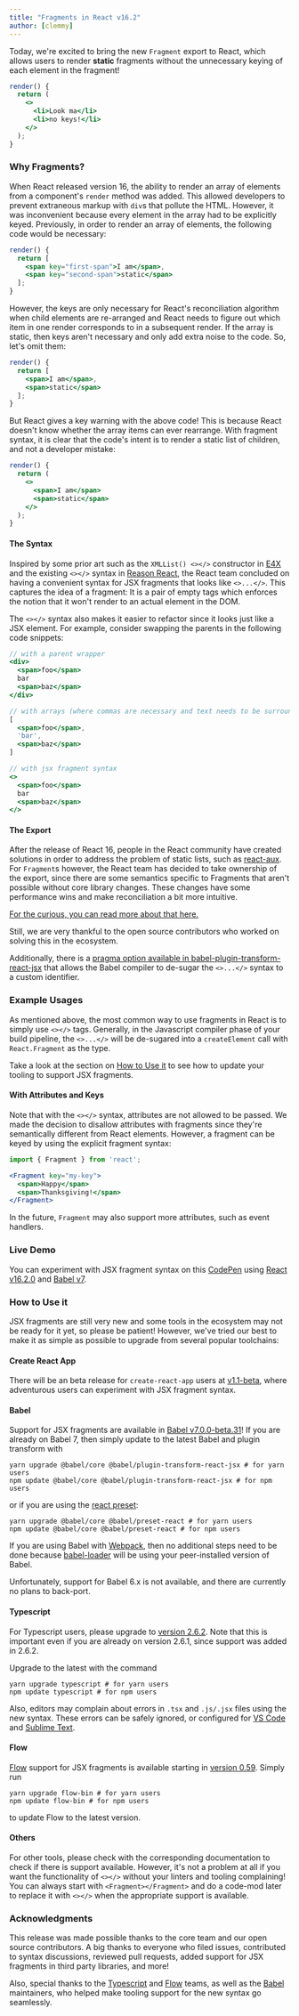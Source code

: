 ```yaml
---
title: "Fragments in React v16.2"
author: [clemmy]
---
```


Today, we're excited to bring the new `Fragment` export to React, which allows users to render **static** fragments without the unnecessary keying of each element in the fragment!

```jsx
render() {
  return (
    <>
      <li>Look ma</li>
      <li>no keys!</li>
    </>
  );
}
```

### Why Fragments?

When React released version 16, the ability to render an array of elements from a component's `render` method was added. This allowed developers to prevent extraneous markup with `div`s that pollute the HTML. However, it was inconvenient because every element in the array had to be explicitly keyed. Previously, in order to render an array of elements, the following code would be necessary:

```jsx
render() {
  return [
    <span key="first-span">I am</span>,
    <span key="second-span">static</span>
  ];
}
```

However, the keys are only necessary for React's reconciliation algorithm when child elements are re-arranged and React needs to figure out which item in one render corresponds to in a subsequent render. If the array is static, then keys aren't necessary and only add extra noise to the code. So, let's omit them:

```jsx
render() {
  return [
    <span>I am</span>,
    <span>static</span>
  ];
}
```

But React gives a key warning with the above code! This is because React doesn't know whether the array items can ever rearrange. With fragment syntax, it is clear that the code's intent is to render a static list of children, and not a developer mistake:

```jsx
render() {
  return (
    <>
      <span>I am</span>
      <span>static</span>
    </>
  );
}
```

#### The Syntax

Inspired by some prior art such as the `XMLList() <></>` constructor in [E4X](https://developer.mozilla.org/en-US/docs/Archive/Web/E4X/E4X_for_templating) and the existing `<></>` syntax in [Reason React](https://reasonml.github.io/reason-react/), the React team concluded on having a convenient syntax for JSX fragments that looks like `<>...</>`. This captures the idea of a fragment: It is a pair of empty tags which enforces the notion that it won't render to an actual element in the DOM.

The `<></>` syntax also makes it easier to refactor since it looks just like a JSX element. For example, consider swapping the parents in the following code snippets:

```jsx
// with a parent wrapper
<div>
  <span>foo</span>
  bar
  <span>baz</span>
</div>

// with arrays (where commas are necessary and text needs to be surrounded by quotes)
[
  <span>foo</span>,
  'bar',
  <span>baz</span>
]

// with jsx fragment syntax
<>
  <span>foo</span>
  bar
  <span>baz</span>
</>
```

#### The Export

After the release of React 16, people in the React community have created solutions in order to address the problem of static lists, such as [react-aux](https://github.com/gajus/react-aux). For `Fragment`s however, the React team has decided to take ownership of the export, since there are some semantics specific to Fragments that aren't possible without core library changes. These changes have some performance wins and make reconciliation a bit more intuitive.

[For the curious, you can read more about that here.](https://github.com/facebook/react/pull/10783)

Still, we are very thankful to the open source contributors who worked on solving this in the ecosystem.

Additionally, there is a [pragma option available in babel-plugin-transform-react-jsx](https://github.com/babel/babel/tree/master/packages/babel-plugin-transform-react-jsx#pragmafrag) that allows the Babel compiler to de-sugar the `<>...</>` syntax to a custom identifier.

### Example Usages

As mentioned above, the most common way to use fragments in React is to simply use `<></>` tags. Generally, in the Javascript compiler phase of your build pipeline, the `<>...</>` will be de-sugared into a `createElement` call with `React.Fragment` as the type.

Take a look at the section on [How to Use it](#how-to-use-it) to see how to update your tooling to support JSX fragments.

#### With Attributes and Keys

Note that with the `<></>` syntax, attributes are not allowed to be passed. We made the decision to disallow attributes with fragments since they're semantically different from React elements. However, a fragment can be keyed by using the explicit fragment syntax:

```jsx
import { Fragment } from 'react';

<Fragment key="my-key">
  <span>Happy</span>
  <span>Thanksgiving!</span>
</Fragment>
```

In the future, `Fragment` may also support more attributes, such as event handlers.

### Live Demo

You can experiment with JSX fragment syntax on this [CodePen](#) using [React v16.2.0](https://github.com/facebook/react/releases/tag/v16.2.0) and [Babel v7](https://github.com/babel/babel).

### How to Use it

JSX fragments are still very new and some tools in the ecosystem may not be ready for it yet, so please be patient! However, we've tried our best to make it as simple as possible to upgrade from several popular toolchains:

#### Create React App

There will be an beta release for `create-react-app` users at [v1.1-beta](https://github.com/facebookincubator/create-react-app/releases/tag/v1.1.0-beta), where adventurous users can experiment with JSX fragment syntax.

#### Babel

Support for JSX fragments are available in [Babel v7.0.0-beta.31](https://github.com/babel/babel/releases/tag/v7.0.0-beta.31)! If you are already on Babel 7, then simply update to the latest Babel and plugin transform with

```
yarn upgrade @babel/core @babel/plugin-transform-react-jsx # for yarn users
npm update @babel/core @babel/plugin-transform-react-jsx # for npm users
```

or if you are using the [react preset](https://www.npmjs.com/package/@babel/preset-react):

```
yarn upgrade @babel/core @babel/preset-react # for yarn users
npm update @babel/core @babel/preset-react # for npm users
```

If you are using Babel with [Webpack](https://webpack.js.org/), then no additional steps need to be done because [babel-loader](https://github.com/babel/babel-loader) will be using your peer-installed version of Babel.

Unfortunately, support for Babel 6.x is not available, and there are currently no plans to back-port.

#### Typescript

For Typescript users, please upgrade to [version 2.6.2](https://github.com/Microsoft/TypeScript/releases/tag/v2.6.2). Note that this is important even if you are already on version 2.6.1, since support was added in 2.6.2.

Upgrade to the latest with the command

```
yarn upgrade typescript # for yarn users
npm update typescript # for npm users
```

Also, editors may complain about errors in `.tsx` and `.js/.jsx` files using the new syntax. These errors can be safely ignored, or configured for [VS Code](https://code.visualstudio.com/Docs/languages/typescript#_using-newer-typescript-versions) and [Sublime Text](https://github.com/Microsoft/TypeScript-Sublime-Plugin/#note-using-different-versions-of-typescript).

#### Flow

[Flow](https://flow.org/) support for JSX fragments is available starting in [version 0.59](https://github.com/facebook/flow/releases/tag/v0.59.0). Simply run

```
yarn upgrade flow-bin # for yarn users
npm update flow-bin # for npm users
```

to update Flow to the latest version.

#### Others

For other tools, please check with the corresponding documentation to check if there is support available. However, it's not a problem at all if you want the functionality of `<></>` without your linters and tooling complaining! You can always start with `<Fragment></Fragment>` and do a code-mod later to replace it with `<></>` when the appropriate support is available.

### Acknowledgments

This release was made possible thanks to the core team and our open source contributors. A big thanks to everyone who filed issues, contributed to syntax discussions, reviewed pull requests, added support for JSX fragments in third party libraries, and more!

Also, special thanks to the [Typescript](https://www.typescriptlang.org/) and [Flow](https://flow.org/) teams, as well as the [Babel](https://babeljs.io/) maintainers, who helped make tooling support for the new syntax go seamlessly.
